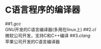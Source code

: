 # C语言程序的编译器
##1._gcc_            
GNU开发的C语言编译器(多用在linux上)
##2._cl_         
微软公司开发，支持C和C++编译
##3._clang_         
苹果公司开发的C语言编译器